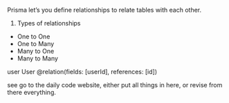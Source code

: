Prisma let’s you define relationships  to relate tables with each other.
1. Types of relationships
- One to One
- One to Many
- Many to One
- Many to Many
 
user    User    @relation(fields: [userId], references: [id])


see go to the daily code website, either put all things in here, or revise from there everything.
